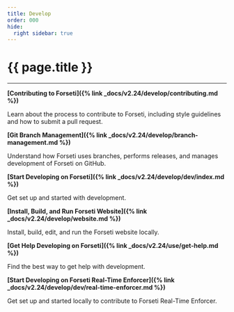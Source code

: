 ```yaml
---
title: Develop
order: 000
hide:
  right sidebar: true
---
```


# {{ page.title }}

---

**[Contributing to Forseti]({% link _docs/v2.24/develop/contributing.md %})**

Learn about the process to contribute to Forseti, including style guidelines and how to submit
a pull request.

**[Git Branch Management]({% link _docs/v2.24/develop/branch-management.md %})**

Understand how Forseti uses branches, performs releases, and manages development of Forseti on
GitHub.

**[Start Developing on Forseti]({% link _docs/v2.24/develop/dev/index.md %})**

Get set up and started with development.

**[Install, Build, and Run Forseti Website]({% link _docs/v2.24/develop/website.md %})**

Install, build, edit, and run the Forseti website locally.

**[Get Help Developing on Forseti]({% link _docs/v2.24/use/get-help.md %})**

Find the best way to get help with development.

**[Start Developing on Forseti Real-Time Enforcer]({% link _docs/v2.24/develop/dev/real-time-enforcer.md %})**

Get set up and started locally to contribute to Forseti Real-Time Enforcer.
